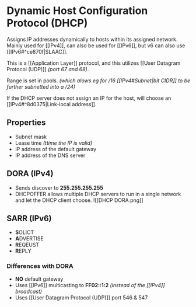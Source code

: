 # Dynamic Host Configuration Protocol (DHCP)
Assigns IP addresses dynamically to hosts within its assigned network. Mainly used for [[IPv4]], can also be used for [[IPv6]], but v6 can also use [[IPv6#^ce870f|SLAAC]].

This is a [[Application Layer]] protocol, and this utilizes [[User Datagram Protocol (UDP)]] *(port 67 and 68)*.

Range is set in pools. *(which alows eg for /16 [[IPv4#Subnet|bit CIDR]] to be further subnetted into a /24)*

If the DHCP server does not assign an IP for the host, will choose an [[IPv4#^8d0375|Link-local address]].
## Properties
- Subnet mask
- Lease time *(ttime the IP is valid)*
- IP address of the default gateway
- IP address of the DNS server
## DORA (IPv4)
- Sends discover to **255.255.255.255**
- DHCPOFFER allows multiple DHCP servers to run in a single network and let the DHCP client choose.
![[DHCP DORA.png]]
## SARR (IPv6)
- **S**OLICT
- **A**DVERTISE
- **R**EQEUST
- **R**EPLY

### Differences with DORA
- **NO** default gateway
- Uses [[IPv6]] multicasting to **FF02::1:2** *(instead of the [[IPv4]] broadcast)*
- Uses [[User Datagram Protocol (UDP)]] port 546 & 547
